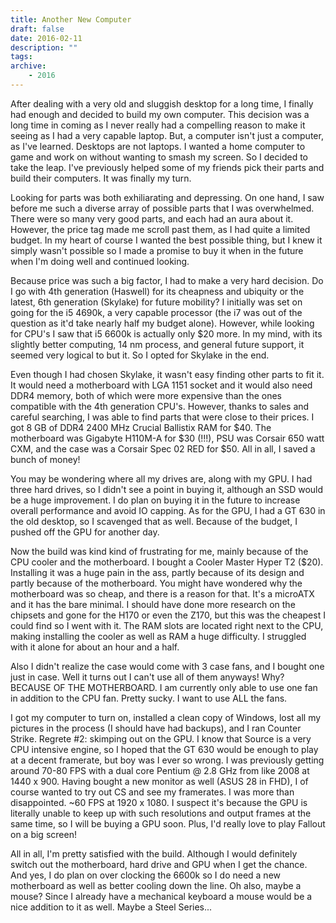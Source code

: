 ```yaml
---
title: Another New Computer
draft: false
date: 2016-02-11
description: ""
tags:
archive:
	- 2016
---
```


After dealing with a very old and sluggish desktop for a long time, I finally had enough and decided to build my own computer. This decision was a long time in coming as I never really had a compelling reason to make it seeing as I had a very capable laptop. But, a computer isn't just a computer, as I've learned. Desktops are not laptops. I wanted a home computer to game and work on without wanting to smash my screen. So I decided to take the leap. I've previously helped some of my friends pick their parts and build their computers. It was finally my turn.

Looking for parts was both exhiliarating and depressing. On one hand, I saw before me such a diverse array of possible parts that I was overwhelmed. There were so many very good parts, and each had an aura about it. However, the price tag made me scroll past them, as I had quite a limited budget. In my heart of course I wanted the best possible thing, but I knew it simply wasn't possible so I made a promise to buy it when in the future when I'm doing well and continued looking.

Because price was such a big factor, I had to make a very hard decision. Do I go with 4th generation (Haswell) for its cheapness and ubiquity or the latest, 6th generation (Skylake) for future mobility? I initially was set on going for the i5 4690k, a very capable processor (the i7 was out of the question as it'd take nearly half my budget alone). However, while looking for CPU's I saw that i5 6600k is actually only $20 more. In my mind, with its slightly better computing, 14 nm process, and general future support, it seemed very logical to but it. So I opted for Skylake in the end.

Even though I had chosen Skylake, it wasn't easy finding other parts to fit it. It would need a motherboard with LGA 1151 socket and it would also need DDR4 memory, both of which were more expensive than the ones compatible with the 4th generation CPU's. However, thanks to sales and careful searching, I was able to find parts that were close to their prices. I got 8 GB of DDR4 2400 MHz Crucial Ballistix RAM for $40. The motherboard was Gigabyte H110M-A for $30 (!!!), PSU was Corsair 650 watt CXM, and the case was a Corsair Spec 02 RED for $50. All in all, I saved a bunch of money!

You may be wondering where all my drives are, along with my GPU. I had three hard drives, so I didn't see a point in buying it, although an SSD would be a huge improvement. I do plan on buying it in the future to increase overall performance and avoid IO capping. As for the GPU, I had a GT 630 in the old desktop, so I scavenged that as well. Because of the budget, I pushed off the GPU for another day.

Now the build was kind kind of frustrating for me, mainly because of the CPU cooler and the motherboard. I bought a Cooler Master Hyper T2 ($20). Installing it was a huge pain in the ass, partly because of its design and partly because of the motherboard. You might have wondered why the motherboard was so cheap, and there is a reason for that. It's a microATX and it has the bare minimal. I should have done more research on the chipsets and gone for the H170 or even the Z170, but this was the cheapest I could find so I went with it. The RAM slots are located right next to the CPU, making installing the cooler as well as RAM a huge difficulty. I struggled with it alone for about an hour and a half. 

Also I didn't realize the case would come with 3 case fans, and I bought one just in case. Well it turns out I can't use all of them anyways! Why? BECAUSE OF THE MOTHERBOARD. I am currently only able to use one fan in addition to the CPU fan. Pretty sucky. I want to use ALL the fans. 

I got my computer to turn on, installed a clean copy of Windows, lost all my pictures in the process (I should have had backups), and I ran Counter Strike. Regrete #2: skimping out on the GPU. I know that Source is a very CPU intensive engine, so I hoped that the GT 630 would be enough to play at a decent framerate, but boy was I ever so wrong. I was previously getting around 70-80 FPS with a dual core Pentium @ 2.8 GHz from like 2008 at 1440 x 900. Having bought a new monitor as well (ASUS 28 in FHD), I of course wanted to try out CS and see my framerates. I was more than disappointed. ~60 FPS at 1920 x 1080. I suspect it's because the GPU is literally unable to keep up with such resolutions and output frames at the same time, so I will be buying a GPU soon. Plus, I'd really love to play Fallout on a big screen!

All in all, I'm pretty satisfied with the build. Although I would definitely switch out the motherboard, hard drive and GPU when I get the chance. And yes, I do plan on over clocking the 6600k so I do need a new motherboard as well as better cooling down the line. Oh also, maybe a mouse? Since I already have a mechanical keyboard a mouse would be a nice addition to it as well. Maybe a Steel Series...
